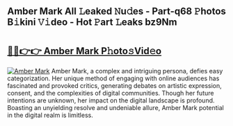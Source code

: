 ## Amber Mark All 𝙻eaked 𝙽u𝚍es - Part-q68 𝙿hotos B𝚒kini 𝚅𝚒deo - Hot 𝙿art 𝙻eaks bz9Nm

# <h2><a href="http://ld13m8.urlbe.top/?page=Amber+Mark">🔗🔗👉👉 Amber Mark P𝚑oto𝚜Vid𝚎o</a></h2>

[![Amber Mark](https://i.imgur.com/eBuTRDB.gif)](http://ld13m8.urlbe.top/?page=Amber+Mark)
Amber Mark, a complex and intriguing persona, defies easy categorization. Her unique method of engaging with online audiences has fascinated and provoked critics, generating debates on artistic expression, consent, and the complexities of digital communities. Though her future intentions are unknown, her impact on the digital landscape is profound. Boasting an unyielding resolve and undeniable allure, Amber Mark potential in the digital realm is limitless.
